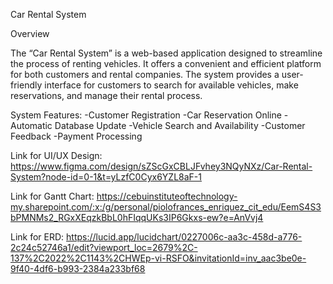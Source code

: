Car Rental System

Overview

The “Car Rental System” is a web-based application designed to streamline the process of renting vehicles. It offers a convenient and efficient platform for both customers and rental companies. The system provides a user-friendly interface for customers to search for available vehicles, make reservations, and manage their rental process.

System Features: -Customer Registration -Car Reservation Online -Automatic Database Update -Vehicle Search and Availability -Customer Feedback -Payment Processing

Link for UI/UX Design: https://www.figma.com/design/sZScGxCBLJFvhey3NQyNXz/Car-Rental-System?node-id=0-1&t=yLzfC0Cyx6YZL8aF-1

Link for Gantt Chart: https://cebuinstituteoftechnology-my.sharepoint.com/:x:/g/personal/piolofrances_enriquez_cit_edu/EemS4S3bPMNMs2_RGxXEqzkBbL0hFIqqUKs3IP6Gkxs-ew?e=AnVvj4

Link for ERD: https://lucid.app/lucidchart/0227006c-aa3c-458d-a776-2c24c52746a1/edit?viewport_loc=2679%2C-137%2C2022%2C1143%2CHWEp-vi-RSFO&invitationId=inv_aac3be0e-9f40-4df6-b993-2384a233bf68
